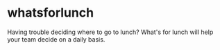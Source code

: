 whatsforlunch
=============

Having trouble deciding where to go to lunch? What's for lunch will help your team decide on a daily basis.